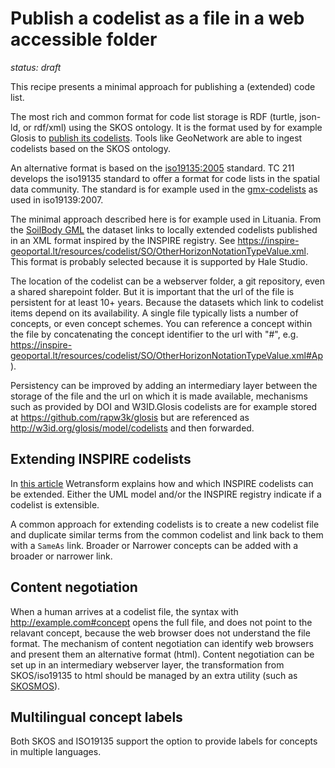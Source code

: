 # Publish a codelist as a file in a web accessible folder

*status: draft*

This recipe presents a minimal approach for publishing a (extended) code list. 

The most rich and common format for code list storage is RDF (turtle, json-ld, or rdf/xml) using the SKOS ontology. It is the format used by for example Glosis to [publish its codelists](https://github.com/rapw3k/glosis/blob/master/glosis_cl.ttl). Tools like GeoNetwork are able to ingest codelists based on the SKOS ontology.

An alternative format is based on the [iso19135:2005](https://www.iso.org/standard/32553.html) standard. TC 211 develops the iso19135 standard to offer a format for code lists in the spatial data community. The standard is for example used in the [gmx-codelists](https://standards.iso.org/iso/19139/resources/gmxCodelists.xml) as used in iso19139:2007.

The minimal approach described here is for example used in Lituania. From the [SoilBody GML](https://www.inspire-geoportal.lt/geonetwork/srv/metadata/d07c5dce-4a6e-4042-ac48-8b589c57d6d1) the dataset links to locally extended codelists published in an XML format inspired by the INSPIRE registry. See https://inspire-geoportal.lt/resources/codelist/SO/OtherHorizonNotationTypeValue.xml. This format is probably selected because it is supported by Hale Studio.

The location of the codelist can be a webserver folder, a git repository, even a shared sharepoint folder. But it is important that the url of the file is persistent for at least 10+ years. Because the datasets which link to codelist items depend on its availability. A single file typically lists a number of concepts, or even concept schemes. You can reference a concept within the file by concatenating the concept identifier to the url with "#", e.g. https://inspire-geoportal.lt/resources/codelist/SO/OtherHorizonNotationTypeValue.xml#Ap). 

Persistency can be improved by adding an intermediary layer between the storage of the file and the url on which it is made available, mechanisms such as provided by DOI and W3ID.Glosis codelists are for example stored at https://github.com/rapw3k/glosis but are referenced as http://w3id.org/glosis/model/codelists and then forwarded.

## Extending INSPIRE codelists

In [this article](https://wetransform.to/news-and-events/inspire-codelists/) Wetransform explains how and which INSPIRE codelists can be extended.
Either the UML model and/or the INSPIRE registry indicate if a codelist is extensible.

A common approach for extending codelists is to create a new codelist file and duplicate similar terms from the common codelist and link back to them with a `SameAs` link. Broader or Narrower concepts can be added with a broader or narrower link. 

## Content negotiation

When a human arrives at a codelist file, the syntax with http://example.com#concept opens the full file, and does not point to the relavant concept, because the web browser does not understand the file format. The mechanism of content negotiation can identify web browsers and present them an alternative format (html). Content negotiation can be set up in an intermediary webserver layer, the transformation from SKOS/iso19135 to html should be managed by an extra utility (such as [SKOSMOS](./virtuoso.md)).

## Multilingual concept labels

Both SKOS and ISO19135 support the option to provide labels for concepts in multiple languages.
